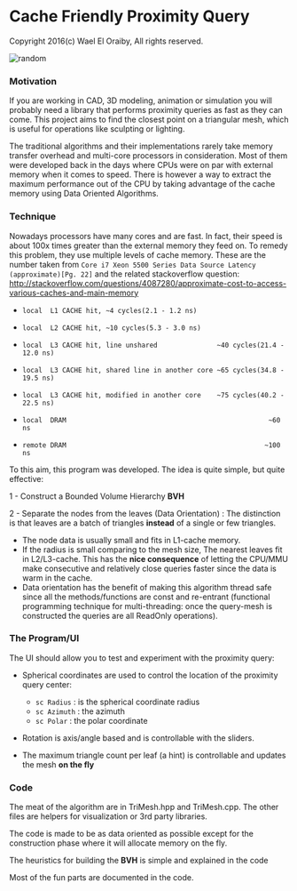 # Cache Friendly Proximity Query

Copyright 2016(c) Wael El Oraiby, All rights reserved. 

![random](https://github.com/eloraiby/ProximityQuery/raw/master/screenshot.png)

### Motivation
If you are working in CAD, 3D modeling, animation or simulation you will probably need a library that performs proximity queries as fast as they can come. This project aims to find the closest point on a triangular mesh, which is useful for operations like sculpting or lighting. 

The traditional algorithms and their implementations rarely take memory transfer overhead and multi-core processors in consideration. Most of them were developed back in the days where CPUs were on par with external memory when it comes to speed.
There is however a way to extract the maximum performance out of the CPU by taking advantage of the cache memory using Data Oriented Algorithms.

### Technique
Nowadays processors have many cores and are fast. In fact, their speed is about 100x times greater than the external memory they feed on.
To remedy this problem, they use multiple levels of cache memory. These are the number taken from `Core i7 Xeon 5500 Series Data Source Latency (approximate)[Pg. 22]`
and the related stackoverflow question: http://stackoverflow.com/questions/4087280/approximate-cost-to-access-various-caches-and-main-memory

- `local  L1 CACHE hit, ~4 cycles(2.1 - 1.2 ns)`
- `local  L2 CACHE hit, ~10 cycles(5.3 - 3.0 ns)`
- `local  L3 CACHE hit, line unshared               ~40 cycles(21.4 - 12.0 ns)`
- `local  L3 CACHE hit, shared line in another core ~65 cycles(34.8 - 19.5 ns)`
- `local  L3 CACHE hit, modified in another core    ~75 cycles(40.2 - 22.5 ns)`

- `local  DRAM                                                   ~60 ns`
- `remote DRAM                                                  ~100 ns`


To this aim, this program was developed. The idea is quite simple, but quite effective:

1 - Construct a Bounded Volume Hierarchy **BVH**

2 - Separate the nodes from the leaves (Data Orientation) :
  The distinction is that leaves are a batch of triangles __instead__ of a single or few triangles.
  * The node data is usually small and fits in L1-cache memory.
  * If the radius is small comparing to the mesh size, The nearest leaves fit in L2/L3-cache. This has the __nice consequence__ of letting the CPU/MMU make consecutive and relatively close queries faster since the data is warm in the cache.
  * Data orientation has the benefit of making this algorithm thread safe since all the methods/functions are const and re-entrant (functional programming technique for multi-threading: once the query-mesh is constructed the queries are all ReadOnly operations).

### The Program/UI
The UI should allow you to test and experiment with the proximity query:
- Spherical coordinates are used to control the location of the proximity query center:
  - `sc Radius`  : is the spherical coordinate radius
  - `sc Azimuth` : the azimuth
  - `sc Polar`   : the polar coordinate
  
- Rotation is axis/angle based and is controllable with the sliders.

- The maximum triangle count per leaf (a hint) is controllable and updates the mesh **on the fly**

### Code
The meat of the algorithm are in TriMesh.hpp and TriMesh.cpp. The other files are helpers for visualization or 3rd party libraries.
  
The code is made to be as data oriented as possible except for the construction phase where it will allocate memory on the fly.
  
The heuristics for building the **BVH** is simple and explained in the code
  
Most of the fun parts are documented in the code.
  
